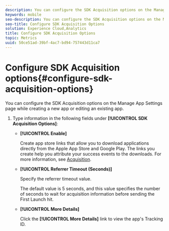 ```yaml
---
description: You can configure the SDK Acquisition options on the Manage App Settings page while creating a new app or editing an existing app.
keywords: mobile
seo-description: You can configure the SDK Acquisition options on the Manage App Settings page while creating a new app or editing an existing app.
seo-title: Configure SDK Acquisition Options
solution: Experience Cloud,Analytics
title: Configure SDK Acquisition Options
topic: Metrics
uuid: 50ce51ad-39bf-4ac7-bd94-757443d11ca7
---
```


# Configure SDK Acquisition options{#configure-sdk-acquisition-options}

You can configure the SDK Acquisition options on the Manage App Settings page while creating a new app or editing an existing app.

1. Type information in the following fields under **[!UICONTROL SDK Acquisition Options]**:

    * **[!UICONTROL Enable]**

      Create app store links that allow you to download applications directly from the Apple App Store and Google Play. The links you create help you attribute your success events to the downloads. For more information, see [Acquisition](/help/using/acquisition-main/acquisition-main.md).

    * **[!UICONTROL Referrer Timeout (Seconds)]**

      Specify the referrer timeout value. 
  
      The default value is 5 seconds, and this value specifies the number of seconds to wait for acquisition information before sending the First Launch hit.

    * **[!UICONTROL More Details]**

      Click the **[!UICONTROL More Details]** link to view the app's Tracking ID.
